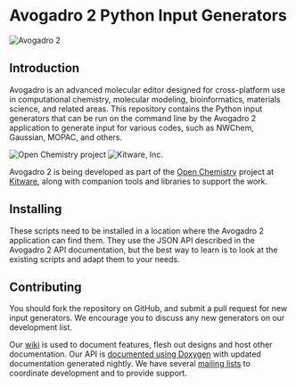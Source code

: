 Avogadro 2 Python Input Generators
==========
![Avogadro 2][Avogadro2Logo]

Introduction
------------

Avogadro is an advanced molecular editor designed for cross-platform use in
computational chemistry, molecular modeling, bioinformatics, materials science,
and related areas. This repository contains the Python input generators that
can be run on the command line by the Avogadro 2 application to generate input
for various codes, such as NWChem, Gaussian, MOPAC, and others.


![Open Chemistry project][OpenChemistryLogo]
![Kitware, Inc.][KitwareLogo]

Avogadro 2 is being developed as part of the [Open Chemistry][OpenChemistry]
project at [Kitware][Kitware], along with companion tools and libraries to
support the work.

Installing
----------

These scripts need to be installed in a location where the Avogadro 2
application can find them. They use the JSON API described in the Avogadro 2
API documentation, but the best way to learn is to look at the existing scripts
and adapt them to your needs.

Contributing
------------

You should fork the repository on GitHub, and submit a pull request for new
input generators. We encourage you to discuss any new generators on our
development list.

Our [wiki][Wiki] is used to document features, flesh out designs and host other
documentation. Our API is [documented using Doxygen][Doxygen] with updated
documentation generated nightly. We have several [mailing lists][MailingLists]
to coordinate development and to provide support.

  [Avogadro2Logo]: http://openchemistry.org/files/logos/avogadro2.png "Avogadro2"
  [OpenChemistry]: http://openchemistry.org/ "Open Chemistry Project"
  [OpenChemistryLogo]: http://openchemistry.org/files/logos/openchem128.png "Open Chemistry"
  [Kitware]: http://kitware.com/ "Kitware, Inc."
  [KitwareLogo]: http://www.kitware.com/img/small_logo_over.png "Kitware"
  [Avogadro1]: http://avogadro.openmolecules.net/ "Avogadro 1"
  [Dashboard]: http://cdash.openchemistry.org/index.php?project=AvogadroApp "Avogadro Dashboard"
  [Development]: http://wiki.openchemistry.org/Development "Development guide"
  [Projects]: http://projects.openchemistry.org/ "Project trackers"
  [Wiki]: http://wiki.openchemistry.org/ "Open Chemistry wiki"
  [Doxygen]: http://doc.openchemistry.org/avogadrolibs/api/ "API documentation"
  [MailingLists]: http://openchemistry.org/OpenChemistry/help/mailing.html
